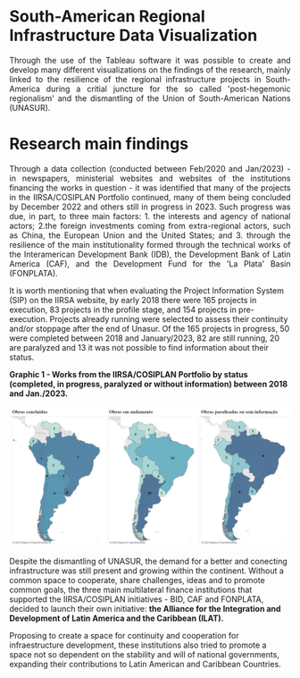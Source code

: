 # South-American Regional Infrastructure Data Visualization
<p align="justify">
Through the use of the Tableau software it was possible to create and develop many different visualizations on the findings of the research, mainly linked to the resilience of the regional infrastructure projects in South-America during a critial juncture for the so called 'post-hegemonic regionalism' and the dismantling of the Union of South-American Nations (UNASUR).
</p>

# Research main findings
<p align="justify">
  Through a data collection (conducted between Feb/2020 and Jan/2023) - in newspapers, ministerial websites and websites of the institutions financing the works in question - it was identified that many of the projects in the IIRSA/COSIPLAN Portfolio continued, many of them being concluded by December 2022 and others still in progress in 2023. Such progress was due, in part, to three main factors: 1. the interests and agency of national actors; 2.the foreign investments coming from extra-regional actors, such as China, the European Union and the United States; and 3. through the resilience of the main institutionality formed through the technical works of the Interamerican Development Bank (IDB), the Development Bank of Latin America (CAF), and the Development Fund for the 'La Plata' Basin (FONPLATA). </p>
<p> It is worth mentioning that when evaluating the Project Information System (SIP) on the IIRSA website, by early 2018 there were 165 projects in execution, 83 projects in the profile stage, and 154 projects in pre-execution. Projects already running were selected to assess their continuity and/or stoppage after the end of Unasur. Of the 165 projects in progress, 50 were completed between 2018 and January/2023, 82 are still running, 20 are paralyzed and 13 it was not possible to find information about their status.
</p>
<p> <b>Graphic 1 - Works from the IIRSA/COSIPLAN Portfolio by status (completed, in progress, paralyzed or without information) between 2018 and Jan./2023. </b></p>
<img src="iirsa_cosiplan_by_status.png">

<p> Despite the dismantling of UNASUR, the demand for a better and conecting infrastructure was still present and growing within the continent. Without a common space to cooperate, share challenges, ideas and to promote common goals, the three main multilateral finance institutions that supported the IIRSA/COSIPLAN initiatives - BID, CAF and FONPLATA, decided to launch their own initiative: <b> the Alliance for the Integration and Development of Latin America and the Caribbean (ILAT).</b> </p>
<p> Proposing to create a space for continuity and cooperation for infraestructure development, these institutions also tried to promote a space not so dependent on the stability and will of national governments, expanding their contributions to Latin American and Caribbean Countries.</p>
<p> </p>
